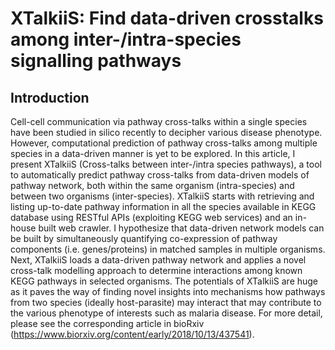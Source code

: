 # XTalkiiS: Find data-driven crosstalks among inter-/intra-species signalling pathways 
## Introduction
Cell-cell communication via pathway cross-talks within a single species have been studied in silico recently to decipher various disease phenotype. However, computational prediction of pathway cross-talks among multiple species in a data-driven manner is yet to be explored. In this article, I present XTalkiiS (Cross-talks between inter-/intra species pathways), a tool to automatically predict pathway cross-talks from data-driven models of pathway network, both within the same organism (intra-species) and between two organisms (inter-species). XTalkiiS starts with retrieving and listing up-to-date pathway information in all the species available in KEGG database using RESTful APIs (exploiting KEGG web services) and an in-house built web crawler. I hypothesize that data-driven network models can be built by simultaneously quantifying co-expression of pathway components (i.e. genes/proteins) in matched samples in multiple organisms. Next, XTalkiiS loads a data-driven pathway network and applies a novel cross-talk modelling approach to determine interactions among known KEGG pathways in selected organisms. The potentials of XTalkiiS are huge as it paves the way of finding novel insights into mechanisms how pathways from two species (ideally host-parasite) may interact that may contribute to the various phenotype of interests such as malaria disease. For more detail, please see the corresponding article in bioRxiv (https://www.biorxiv.org/content/early/2018/10/13/437541).
